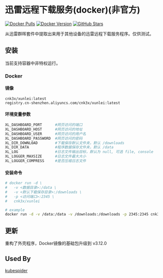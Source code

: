 # 迅雷远程下载服务(docker)(非官方)

[![Docker Pulls](https://img.shields.io/docker/pulls/cnk3x/xunlei.svg)](https://hub.docker.com/r/cnk3x/xunlei)
[![Docker Version](https://img.shields.io/docker/v/cnk3x/xunlei)](https://hub.docker.com/r/cnk3x/xunlei)
[![GitHub Stars](https://img.shields.io/github/stars/cnk3x/xunlei)](https://star-history.com/#cnk3x/xunlei&Date)

从迅雷群晖套件中提取出来用于其他设备的迅雷远程下载服务程序。仅供测试。

## 安装

当前支持容器中非特权运行。

### Docker

#### 镜像

```plain
cnk3x/xunlei:latest
registry.cn-shenzhen.aliyuncs.com/cnk3x/xunlei:latest
```

#### 环境变量参数

```bash
XL_DASHBOARD_PORT      #网页访问的端口
XL_DASHBOARD_HOST      #网页访问的地址
XL_DASHBOARD_USER      #网页访问的用户名
XL_DASHBOARD_PASSWORD  #网页访问的密码
XL_DIR_DOWNLOAD        #下载保存默认文件夹，默认 /downloads
XL_DIR_DATA            #程序数据保存文件夹，默认 /data
XL_LOG                 #日志文件输出目标，默认为 null, 可选 file, console
XL_LOGGER_MAXSIZE      #日志文件最大大小
XL_LOGGER_COMPRESS     #是否压缩日志文件
```

#### 安装命令

```bash
# docker run -d \
#   -v <数据目录>:/data \
#   -v <默认下载保存目录>:/downloads \
#   -p <访问端口>:2345 \
#   cnk3x/xunlei

# example
docker run -d -v /data:/data -v /downloads:/downloads -p 2345:2345 cnk3x/xunlei

```

## 更新

重构了外壳程序，Docker镜像的基础包升级到 v3.12.0

## Used By

[kubespider](https://github.com/opennaslab/kubespider/blob/main/docs/zh/user_guide/thunder_install_config/README.md)
